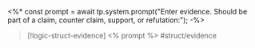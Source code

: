 <%* const prompt = await tp.system.prompt("Enter evidence. Should be part of a claim, counter claim, support, or refutation:"); -%>
>[!logic-struct-evidence]  <% prompt %> #struct/evidence

